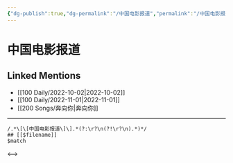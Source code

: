 ```yaml
---
{"dg-publish":true,"dg-permalink":"/中国电影报道","permalink":"/中国电影报道/"}
---
```


# 中国电影报道

## Linked Mentions
- [[100 Daily/2022-10-02\|2022-10-02]]
- [[100 Daily/2022-11-01\|2022-11-01]]
- [[200 Songs/奔向你\|奔向你]]


---

```expander
/.*\[\[中国电影报道\]\].*(?:\r?\n(?!\r?\n).*)*/
## [[$filename]]
$match
```

<-->
